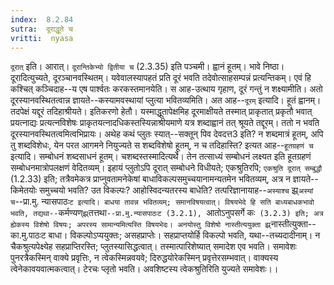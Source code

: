 ```yaml
---
index:  8.2.84
sutra:  दूराद्धूते च
vritti:  nyasa
---
```


`दूरात्` इति। आरात्। `दूरान्तिकेभ्यो द्वितीया च` (2.3.35) इति पञ्चमी। ह्वानं हूतम्। भावे निष्ठा।
दूरादित्युच्यते, दूरञ्चानवस्थितम्। यवेवालस्यापहतं प्रति दूरं भवति तदेवोत्साहसम्पन्नं प्रत्यन्तिकम्। एवं हि कश्चित् कञ्चिदाह--य एष पार्श्वतः करकस्तमानयेति। स आह-उत्थाय गृहाण, दूरं गन्तुं न शक्ष्यामीति। अतो दूरस्यानवस्थितत्वान्न ज्ञायते--कस्यामवस्थायां प्लुत्या भवितव्यमिति। अत आह--`दूरम्` इत्यादि। हूतं ह्वानम्। तदपेक्षं यद्दूरं तदिहाश्रीयते। इतिकरणो हेतौ। यस्माद्धूतापेक्षमिह दूरमाक्षीयते तस्मात् प्राकृतात् प्रकृतौ भवात् प्रयत्नाद्यः प्रत्यत्नविशेषः प्राकृतयत्नादधिकस्तस्यिन्नाश्रीयमाणे यत्र शब्दाह्वानं तत् श्रूयते तद्दूरम्। ततो न भवति दूरस्यानवस्थितत्वमित्वभिप्रायः।
अथेह कथं प्लुतः स्यात्--सक्तून् पिव देवदत्त3 इति? न शब्दमात्रं हूतम्, अपि तु शब्दविशेधः, येन परत आगमने नियुज्यते स शब्दविशेषो हूतम्, न च तदिहास्ति? इत्यत आह--`हूतग्रहणं च` इत्यादि। सम्बोधनं शब्दसाधनं हूतम्। चशब्दस्तस्मादित्यर्थे। तेन तत्साध्यं सम्बोधनं लक्ष्यत इति हूतग्रहणं सम्बोधनमात्रोपलक्षणं वेदितव्यम्। इहायं प्लुतोऽपि दूरात् सम्बोधने विधीयते; एकश्रुतिरपि; `एकश्रुति दूरात् सम्बुद्धौ` (1.2.33) इति; तत्रैवमेकत्र प्राप्नुवतामनेकेषां बाधाविकल्पसमुच्चयानामन्यतमेन भवितव्यम्, अत्र न ज्ञायते--किमेतयोः समुच्चयो भवति? उत विकल्पः? आहोस्विदन्यतरस्य बाधेति? तत्परिज्ञानायाह--`अस्याश्च` झ्र्`अस्यां च`--प्रा.मु. न्यासपाठः`ट इत्यादि। बाधया तावन्न भवितव्यम्; समानविषयत्वात्। विषयभेदे हि सति बाध्यबाधकभावो भवति, तद्यथा--`कर्मण्यण्`झ्र्`तत्तथा`--प्रा.मु.न्यासपाठःट (3.2.1), `आतोऽनुपसर्गे कः` (3.2.3) इति; अत्र ह्येकस्य विशेषो विषयः; अपरस्य सामान्यमित्यस्ति विषयभेदः। अनयोस्तु विशेषो नास्तीत्ययुक्ता झ्र्`नास्तीत्युक्ता--का.मु.पाठःट बाधा। विकल्पोऽप्ययुक्तः; असहप्राप्तेः। सहप्राप्तयोर्हि विकल्पो भवति, यथा--तच्यदादीनाम्। न चैकश्रुत्यपेक्ष्येह सहप्राप्तिरस्ति; प्लुतस्यासिद्धत्वात्। तस्मात्पारिशेष्यात् समादेश एव भवति। समावेशः पुनरत्रैकस्मिन् वाक्ये प्रवृत्तिः, न त्वेकस्मिन्नवयवे; दिरुद्धयोरेकस्मिन् प्रवृत्तेरसम्भवात्। वाक्यस्य त्वेनेकावयवात्मकत्वात्। टेरचः प्लृतो भवति। अवशिष्टस्य त्वेकश्रुतिरिति युज्यते समावेशः।।

